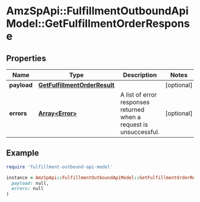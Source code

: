 # AmzSpApi::FulfillmentOutboundApiModel::GetFulfillmentOrderResponse

## Properties

| Name | Type | Description | Notes |
| ---- | ---- | ----------- | ----- |
| **payload** | [**GetFulfillmentOrderResult**](GetFulfillmentOrderResult.md) |  | [optional] |
| **errors** | [**Array&lt;Error&gt;**](Error.md) | A list of error responses returned when a request is unsuccessful. | [optional] |

## Example

```ruby
require 'fulfillment-outbound-api-model'

instance = AmzSpApi::FulfillmentOutboundApiModel::GetFulfillmentOrderResponse.new(
  payload: null,
  errors: null
)
```

